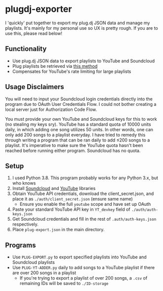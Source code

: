 # plugdj-exporter
I 'quickly' put together to export my plug.dj JSON data and manage my playlists. It's mainly for my personal use so UX is pretty rough. If you are to use this, please read below!

## Functionality
* Use plug.dj JSON data to export playlists to YouTube and Soundcloud
* Plug playlists be retrieved via [this method](https://pastebin.com/ezyUvcu0)
* Compensates for YouTube's rate limiting for large playlists

## Usage Disclaimers
You will need to input your Soundcloud login credentials directly into the program due to OAuth User Credentials Flow. I could not bother creating a local server just for Authorization Code Flow.

You must provide your own YouTube and Soundcloud keys for this to work (no stealing my keys sry). YouTube has a standard quota of 10000 units daily, in which adding one song utilizes 50 units. In other words, one can only add 200 songs to a playlist everyday. I have tried to remedy this through writing a program that can be ran daily to add ≤200 songs to a playlist. It's imperative to make sure the YouTube quota hasn't been reached before running either program. Soundcloud has no quota.

## Setup
1. I used Python 3.8. This program probably works for any Python 3.x, but who knows
2. Install [Soundcloud](https://github.com/soundcloud/soundcloud-python) and [YouTube](https://developers.google.com/youtube/v3/quickstart/python) libraries
3. Obtain YouTube API credentials, download the client_secret.json, and place it as `./auth/client_secret.json` (ensure same name)
   * Ensure you enable the full `youtube` scope and have set up OAuth
5. Paste your standard YouTube API key in `YT_devkey` field of `./auth/auth-keys.json`
6. Get Soundcloud credentials and fill in the rest of `.auth/auth-keys.json` respectively.
7. Place `plug-export.json` in the main directory.

## Programs
* Use `PLUG-EXPORT.py` to export specified playlists into YouTube and Soundcloud playlists
* Use `PLUG-YT-ADDER.py` daily to add songs to a YouTube playlist if there are over 200 songs in a playlist
  * If you're trying to export a playlist of over 200 songs, a `.csv` of remaining IDs will be saved to `./ID-storage`
